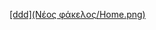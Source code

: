 [[ddd](Νέος φάκελος/Home.png)](https://github.com/stavrosVas/Asp.Net-Core-Chapters/blob/master/%CE%9D%CE%AD%CE%BF%CF%82%20%CF%86%CE%AC%CE%BA%CE%B5%CE%BB%CE%BF%CF%82/Home.png)
